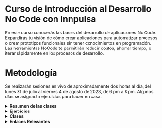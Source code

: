 # Curso de Introducción al Desarrollo No Code con Innpulsa

En este curso conocerás las bases del desarrollo de aplicaciones No Code. Expandirás tu visión de cómo crear aplicaciones para automatizar procesos o crear prototipos funcionales sin tener conocimientos en programación. Las herramientas NoCode te permitirán reducir costos, ahorrar tiempo, e iterar rápidamente en los procesos de desarrollo.

# Metodología

Se realizarán sesiones en vivo de aproximadamente dos horas al día, del lunes 31 de julio al viernes 4 de agosto de 2023, de 6 pm a 8 pm. Algunos días se asignarán ejercicios para hacer en casa.

<details>
<summary><strong>Resumen de las clases</strong></summary>


<details>
   <summary><strong>Resumen de la Primera Clase</strong></summary>
   
   En la primera clase, abordamos los siguientes temas:
   
   1. Conceptos Básicos de Desarrollo:
      - Front-end: Interfaz de usuario con la que los usuarios interactúan directamente.
      - Back-end: Lógica y gestión de datos detrás de la interfaz de usuario.
      - Bases de Datos: Almacenamiento y organización de la información de la aplicación.
      - Integración Continua: Prácticas para implementar cambios de manera fluida y automática.
   
   2. Herramientas Low Code y No Code:
      - Ventajas y Desventajas de estas herramientas para el desarrollo rápido de aplicaciones.
      - Ejemplos: Bubble.io y 8base.com, que permiten crear aplicaciones sin codificación tradicional.
   
   3. Conociendo Bubble.io:
      - Explicación de los componentes visuales principales y cómo se utilizan para diseñar la interfaz de usuario.
      - Introducción al flujo de trabajo y cómo configurar acciones y respuestas a eventos.
</details>

<details>
   <summary><strong>Resumen de la Segunda Clase</strong></summary>
   
   En nuestra segunda clase, exploramos los siguientes temas:
   
   1. Componentes de Tipo Container:
      - Introducción a los componentes container y su función como contenedores visuales para otros elementos.
      - Cómo utilizar los containers para agrupar y organizar otros componentes en la interfaz de usuario.
   
   2. Componente Input Text y Formularios:
      - Detalles sobre el componente Input Text de la sección Input Form.
      - Creación de formularios interactivos utilizando el componente Input Text para recopilar información de los usuarios.
   
   3. Creación de Formularios y Workflows:
      - Diseño y configuración de un formulario pequeño para crear registros.
      - Establecimiento de un workflow para guardar la información del formulario en la tabla de usuarios.
   
   4. Funcionalidad de Login y Logout:
      - Configuración de un formulario de login para autenticar a los usuarios.
      - Implementación de un botón para realizar el logout y cerrar la sesión de usuario.
   
</details>

<details>
   <summary><strong>Resumen de la Tercera Clase</strong></summary>
   
   En nuestra tercera clase, exploramos los siguientes temas:
   
   1. Sección Data en Bubble:
      - En esta sección encontramos una base de datos muy intuitiva en donde podemos crear tablas y columnas según la información 
        que necesitemos almacenar
   
   2. CRUD (Create - Read - Update - Delete)
      - En la base de datos podemos agregar elementos (Create), leerlos y mostrar la información como deseémos (Read), actualizar         los campos (update), o simplemente eliminarlos (Delete). A este proceso lo conocemos como CRUD, y en esta clase iniciamos         con la elaboración de un sistema de creación de notas    
</details>

<details>
   <summary><strong>Resumen de la Cuarta Clase</strong></summary>
   
   En nuestra cuarta clase, completamos el CRUD que iniciamos en la sección anterior e integramos la autenticatión. Aprendimos       sobre como filtrar la información de la base de datos para obtener solo aquellos campos que nos interesan   
</details>

<details>
   <summary><strong>Resumen de la Quinta Clase</strong></summary>
   
   En nuestra tercera clase, exploramos los siguientes temas:

   1. Despliegue de aplicación a producción:
      - Luego de tener lista la aplicación, decidimos llevarla producción. Bubble nos ofrece hacer este proceso con cualquiera de         sus planes de pago y vemos que con un par de clicks la aplicación está desplegada.
      - En los planes de pago tenemos una o varias ramas. Aprendimos el concepto de las ramas en desarrollo y como diferenciar el         entorno de desarrollo de el de producción en Bubble.
   
   2. Low Code - 8base:
      - Luego te terminar nuestra aplicación NoCode, vimos una introducción de LowCode a traves de una aplicación que nos da              mucho más poder de control y accesabilidad como lo es 8base.com. Vimos la diferencia entre NoCode y LowCode y aprendimos          que en LowCode es necesario tener algunas bases de programación.
   
</details>


</details>

<details>
<summary><strong>Ejercicios</strong></summary>

### Día 1.

Ingresar a bubble.io y crear una cuenta (Registrarse como usuario).
Interactuar con el editor de Bubble y los diferentes componentes.

### Día 2.

Crea un Formulario para hacer un registro de un usuario y configura las acciónes necesarias para realizar el registro de forma exitosa.
Crea un Formulario explorando algunos de los componentes Input Forms.

### Día 3.

Realiza el CRUD que hicimos en clase (Create and Read). Intanta completarlo (Update and Delete)

### Día 4.

Integra autenticación y enlaza las notas del CRUD que realizamos en clase a un usuario, para que puede filtrar sus notas personales y editarlas. Si no es el duelo de la nota, no puede editarla.

</details>

<details>
<summary><strong>Clases</strong></summary>

- Grabación de la primera clase: [YouTube](https://www.youtube.com/watch?v=fNq8sILOalo)
- Grabación de la segunda clase: [YouTube](https://www.youtube.com/watch?v=bGJM9exLg0A&list=PLxyfMWnjW2kscw0zVPDEh-J12RtmfjiUV&index=2)
- Grabación de la tercera clase: [YouTube](https://www.youtube.com/watch?v=Nbq8CxSLRlw&list=PLxyfMWnjW2kscw0zVPDEh-J12RtmfjiUV&index=3)
- Grabación de la cuarta clase: [YouTube](https://www.youtube.com/watch?v=M7sxZk5PyJc&list=PLxyfMWnjW2kscw0zVPDEh-J12RtmfjiUV&index=4)
- Grabación de la quinta clase: [YouTube](https://www.youtube.com/watch?v=uH_flPq54Ks&list=PLxyfMWnjW2kscw0zVPDEh-J12RtmfjiUV&index=5)
</details>

<details>
<summary><strong>Enlaces Relevantes</strong></summary>

- 8base.com: [Sitio Web](https://www.8base.com/)
- Bubble.io: [Sitio Web](https://bubble.io/)
- Documentación de Bubble.io: [Documentación](https://manual.bubble.io/)
- Academia de Bubble.io: [Academia](https://bubble.io/academy)
- Ruta de Aprendizaje en Desarrollo: [roadmap.sh](https://roadmap.sh)

</details>
